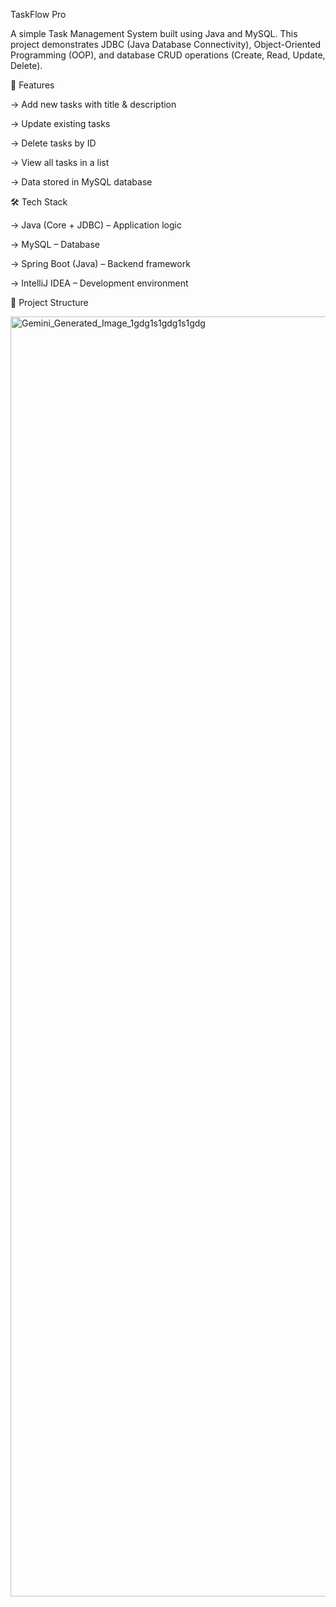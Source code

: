 TaskFlow Pro

A simple Task Management System built using Java and MySQL.
This project demonstrates JDBC (Java Database Connectivity), Object-Oriented Programming (OOP), and database CRUD operations (Create, Read, Update, Delete).

🚀 Features

-> Add new tasks with title & description

-> Update existing tasks

-> Delete tasks by ID

-> View all tasks in a list

-> Data stored in MySQL database

🛠️ Tech Stack

-> Java (Core + JDBC) – Application logic

-> MySQL – Database

-> Spring Boot (Java) – Backend framework

-> IntelliJ IDEA – Development environment

📂 Project Structure

<img width="2048" height="2048" alt="Gemini_Generated_Image_1gdg1s1gdg1s1gdg" src="https://github.com/user-attachments/assets/611e2f01-a849-410b-b442-cde7de7f1276" />
